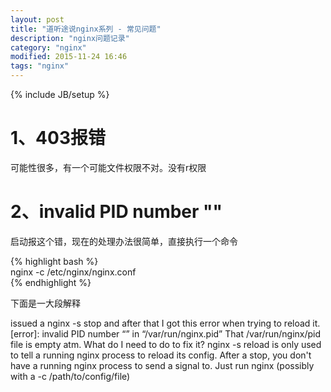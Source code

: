 ```yaml
---
layout: post
title: "道听途说nginx系列 - 常见问题"
description: "nginx问题记录"
category: "nginx"
modified: 2015-11-24 16:46
tags: "nginx"
---
```

{% include JB/setup %}

# 1、403报错
 可能性很多，有一个可能文件权限不对。没有r权限
 
# 2、invalid PID number ""
  启动报这个错，现在的处理办法很简单，直接执行一个命令

{% highlight bash %}  
  nginx -c /etc/nginx/nginx.conf  
{% endhighlight %} 

下面是一大段解释 

issued a nginx -s stop and after that I got this error when trying to reload it.
[error]: invalid PID number “” in “/var/run/nginx.pid”
That /var/run/nginx/pid file is empty atm.
What do I need to do to fix it?
nginx -s reload is only used to tell a running nginx process to reload its config. After a stop, you don't have a running nginx process to send a signal to. Just run nginx (possibly with a -c /path/to/config/file)

